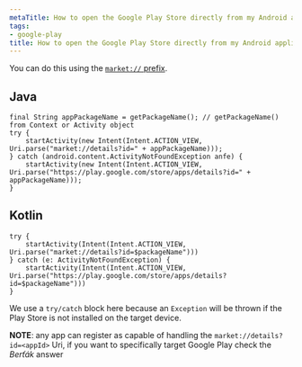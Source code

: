 ```yaml
---
metaTitle: How to open the Google Play Store directly from my Android application
tags:
- google-play
title: How to open the Google Play Store directly from my Android application
---
```


You can do this using the [`market://` prefix](https://developer.android.com/distribute/tools/promote/linking.html).


Java
----



```
final String appPackageName = getPackageName(); // getPackageName() from Context or Activity object
try {
    startActivity(new Intent(Intent.ACTION_VIEW, Uri.parse("market://details?id=" + appPackageName)));
} catch (android.content.ActivityNotFoundException anfe) {
    startActivity(new Intent(Intent.ACTION_VIEW, Uri.parse("https://play.google.com/store/apps/details?id=" + appPackageName)));
}

```

Kotlin
------



```
try {
    startActivity(Intent(Intent.ACTION_VIEW, Uri.parse("market://details?id=$packageName")))
} catch (e: ActivityNotFoundException) {
    startActivity(Intent(Intent.ACTION_VIEW, Uri.parse("https://play.google.com/store/apps/details?id=$packageName")))
}

```

We use a `try/catch` block here because an `Exception` will be thrown if the Play Store is not installed on the target device.


**NOTE**: any app can register as capable of handling the `market://details?id=<appId>` Uri, if you want to specifically target Google Play check the *Berťák* answer

